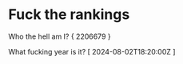 # Fuck the rankings

Who the hell am I?
{ 2206679 }

What fucking year is it?
[ 2024-08-02T18:20:00Z ]
